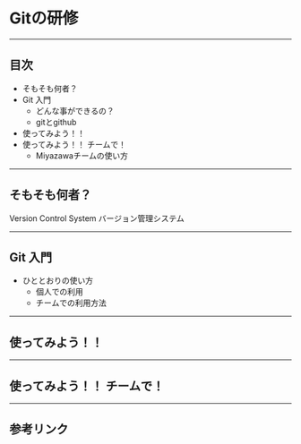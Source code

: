 # Gitの研修

---

## 目次

- そもそも何者？
- Git 入門
    - どんな事ができるの？
    - gitとgithub
- 使ってみよう！！
- 使ってみよう！！ チームで！
    - Miyazawaチームの使い方

---


## そもそも何者？

Version Control System
バージョン管理システム

---

## Git 入門

- ひととおりの使い方
    - 個人での利用
    - チームでの利用方法

---


## 使ってみよう！！

---

## 使ってみよう！！ チームで！

---

## 参考リンク
